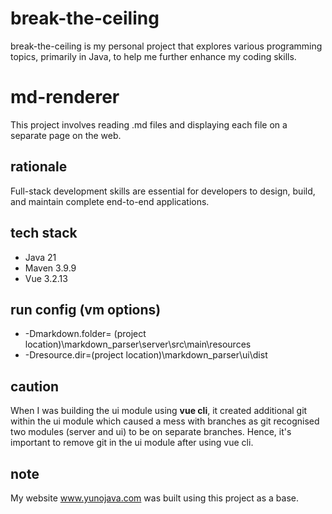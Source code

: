 # break-the-ceiling 
break-the-ceiling is my personal project that explores various programming topics, primarily in Java, to help me further enhance my coding skills.

# md-renderer
This project involves reading .md files and displaying each file on a separate page on the web.

## rationale
Full-stack development skills are essential for developers to design, build, and maintain complete end-to-end applications.

## tech stack
<ul>
<li>Java 21</li>
<li> Maven 3.9.9</li>
<li> Vue 3.2.13</li>
</ul>

## run config (vm options)
<ul>
<li>-Dmarkdown.folder= (project location)\markdown_parser\server\src\main\resources</li>
<li>-Dresource.dir=(project location)\markdown_parser\ui\dist </li>
</ul>

## caution
When I was building the ui module using **vue cli**, it created additional git within the ui module which caused a mess with branches as git recognised two modules (server and ui) to be on separate branches. Hence, it's important to remove git in the ui module after using vue cli.

## note
My website www.yunojava.com was built using this project as a base.
